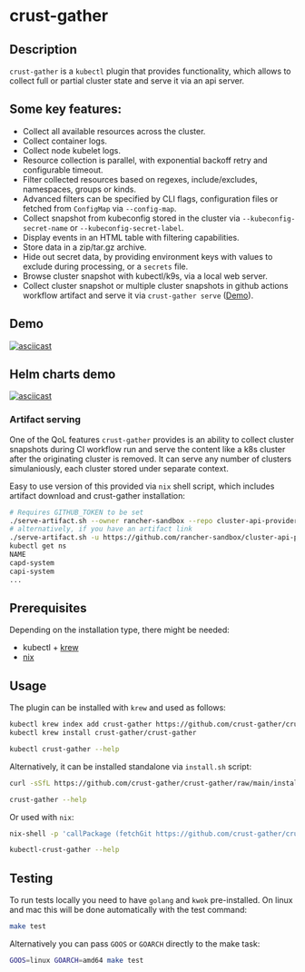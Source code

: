 # crust-gather

## Description

`crust-gather` is a `kubectl` plugin that provides functionality, which allows to collect full or partial cluster state and serve it via an api server.

## Some key features:

- Collect all available resources across the cluster.
- Collect container logs.
- Collect node kubelet logs.
- Resource collection is parallel, with exponential backoff retry and configurable timeout.
- Filter collected resources based on regexes, include/excludes, namespaces, groups or kinds.
- Advanced filters can be specified by CLI flags, configuration files or fetched from `ConfigMap` via `--config-map`.
- Collect snapshot from kubeconfig stored in the cluster via `--kubeconfig-secret-name` or `--kubeconfig-secret-label`.
- Display events in an HTML table with filtering capabilities.
- Store data in a zip/tar.gz archive.
- Hide out secret data, by providing environment keys with values to exclude during processing, or a `secrets` file.
- Browse cluster snapshot with kubectl/k9s, via a local web server.
- Collect cluster snapshot or multiple cluster snapshots in github actions workflow artifact and serve it via `crust-gather serve` ([Demo](#demo-artifact-serving)).

## Demo

[![asciicast](https://asciinema.org/a/632848.svg)](https://asciinema.org/a/632848)

## Helm charts demo

[![asciicast](https://asciinema.org/a/AfbGJSUUtAItmQVp2EEC6j2vo.svg)](https://asciinema.org/a/AfbGJSUUtAItmQVp2EEC6j2vo)

### Artifact serving

One of the QoL features `crust-gather` provides is an ability to collect cluster snapshots during CI workflow run and serve the content like a k8s cluster after the originating cluster is removed. It can serve any number of clusters simulaniously, each cluster stored under separate context.

Easy to use version of this provided via `nix` shell script, which includes artifact download and crust-gather installation:

```bash
# Requires GITHUB_TOKEN to be set
./serve-artifact.sh --owner rancher-sandbox --repo cluster-api-provider-rke2 --artifact_id 1461387168 &
# alternatively, if you have an artifact link
./serve-artifact.sh -u https://github.com/rancher-sandbox/cluster-api-provider-rke2/actions/runs/8923331571/artifacts/1467008322 &
kubectl get ns
NAME
capd-system
capi-system
...
```

## Prerequisites

Depending on the installation type, there might be needed:

- kubectl + [krew](https://krew.sigs.k8s.io/docs/user-guide/setup/install/)
- [nix](https://nixos.org/download/)

## Usage

The plugin can be installed with `krew` and used as follows:

```bash
kubectl krew index add crust-gather https://github.com/crust-gather/crust-gather.git
kubectl krew install crust-gather/crust-gather

kubectl crust-gather --help
```

Alternatively, it can be installed standalone via `install.sh` script:
```bash
curl -sSfL https://github.com/crust-gather/crust-gather/raw/main/install.sh | sh

crust-gather --help
```

Or used with `nix`:
```bash
nix-shell -p 'callPackage (fetchGit https://github.com/crust-gather/crust-gather) {}'

kubectl-crust-gather --help
```

## Testing

To run tests locally you need to have `golang` and `kwok` pre-installed. On linux and mac this will be done automatically with the test command:
```bash
make test
```

Alternatively you can pass `GOOS` or `GOARCH` directly to the make task:
```bash
GOOS=linux GOARCH=amd64 make test
```
